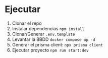 # Ejecutar

1. Clonar el repo
2. Instalar dependencias `npm install`
3. Clonar/Generar `.env.template`
4. Levantar la BBDD `docker compose up -d`
5. Generar el prisma client: `npx prisma client`
6. Ejecutar proyecto `npm run start:dev`
